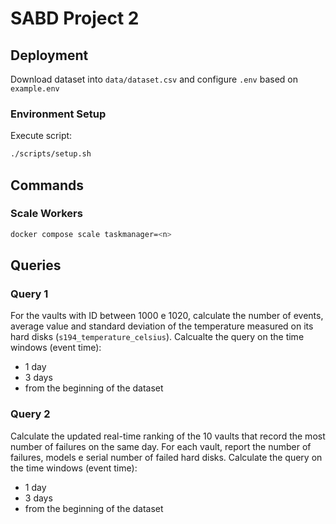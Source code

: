 # SABD Project 2

## Deployment

Download dataset into `data/dataset.csv` and configure `.env` based on
`example.env`

### Environment Setup

Execute script:

```bash
./scripts/setup.sh
```

## Commands

### Scale Workers

```bash
docker compose scale taskmanager=<n>
```

## Queries

### Query 1

For the vaults with ID between 1000 e 1020, calculate the number of events,
average value and standard deviation of the temperature measured on its hard
disks (`s194_temperature_celsius`). Calcualte the query on the time windows
(event time):

- 1 day
- 3 days
- from the beginning of the dataset

### Query 2

Calculate the updated real-time ranking of the 10 vaults that record the most
number of failures on the same day. For each vault, report the number of
failures, models e serial number of failed hard disks. Calculate the query on
the time windows (event time):

- 1 day
- 3 days
- from the beginning of the dataset
